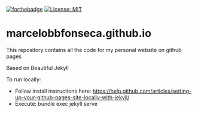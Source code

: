[![forthebadge](https://forthebadge.com/images/badges/built-with-love.svg)](https://forthebadge.com) [![License: MIT](https://img.shields.io/badge/License-MIT-blue.svg)](https://opensource.org/licenses/MIT)
# marcelobbfonseca.github.io

This repository contains all the code for my personal website on github pages

Based on Beautiful Jekyll

To run locally:
* Follow install instructions here: https://help.github.com/articles/setting-up-your-github-pages-site-locally-with-jekyll/
* Execute: bundle exec jekyll serve
